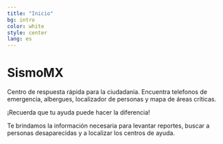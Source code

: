 ```yaml
---
title: "Inicio"
bg: intro
color: white
style: center
lang: es
---
```




# SismoMX


Centro de respuesta rápida para la ciudadanía. Encuentra telefonos de emergencia, albergues, localizador de personas y mapa de áreas críticas.

¡Recuerda que tu ayuda puede hacer la diferencia!

Te brindamos la información necesaria para levantar reportes, buscar a personas desaparecidas y a localizar los centros de ayuda. 
